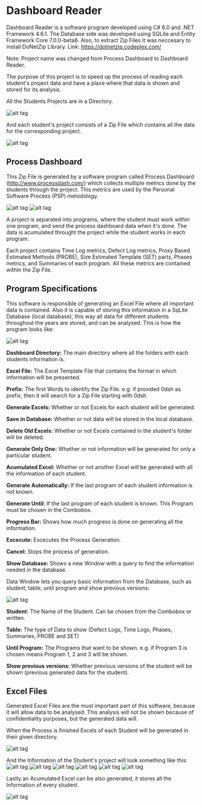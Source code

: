 # Dashboard Reader

Dashboard Reader is a software program developed using C# 6.0 and .NET Framework 4.6.1. 
The Database side was developed using SQLite and Entity Framework Core 7.0.0-beta8. Also, to extract Zip Files it was neccesary to install DoNetZip Library. Link: https://dotnetzip.codeplex.com/

Note: Project name was changed from Process Dashboard to Dashboard Reader.

The purpose of this project is to speed up the process of reading each student's project data and have a place where that data is shown and stored for its analysis.

All the Students Projects are in a Directory.

![alt tag](https://cloud.githubusercontent.com/assets/6753760/17915806/47f8e074-6973-11e6-9da2-4ea5c25c603c.png)

And each student's project consists of a Zip File which contains all the data for the corresponding project.

![alt tag](https://cloud.githubusercontent.com/assets/6753760/17915814/58655028-6973-11e6-8f22-92af9effee66.png)

## Process Dashboard
This Zip File is generated by a software program called Process Dashboard (http://www.processdash.com/) which collects multiple metrics done by the students through the project. This metrics are used by the Personal Software Process (PSP) metodology.

![alt tag](https://cloud.githubusercontent.com/assets/6753760/17915823/634bab36-6973-11e6-9793-5539ba93d903.png)
![alt tag](https://cloud.githubusercontent.com/assets/6753760/17915819/5e8c5604-6973-11e6-8958-1c01ef693404.png)

A project is separated into programs, where the student must work within one program, and send the process dashboard data when it's done. The data is acumulated throught the project while the student works in each program.

Each project contains Time Log metrics, Defect Log metrics, Proxy Based Estimated Methods (PROBE), Size Estimated Template (SET) parts, Phases metrics, and Summaries of each program. All these metrics are contained within the Zip File.

## Program Specifications
This software is responsible of generating an Excel File where all important data is contained. Also it is capable of storing this information in a SqLite Database (local database), this way all data for different students throughout the years are stored, and can be analysed.
This is how the program looks like:

![alt tag](https://cloud.githubusercontent.com/assets/6753760/17934268/dfc6dff0-69dc-11e6-9b05-2a0c5d7f38d7.png)

**Dashboard Directory:** The main directory where all the folders with each students information is.

**Excel File:** The Excel Template File that contains the format in which information will be presented.

**Prefix:** The first Words to identify the Zip File. e.g. if provided 0dsh as prefix, then it will search for a Zip File starting with 0dsh

**Generate Excels:** Whether or not Excels for each student will be generated.

**Save in Database:** Whether or not data will be stored in the local database.

**Delete Old Excels:** Whether or not Excels contained in the student's folder will be deleted.

**Generate Only One:** Whether or not information will be generated for only a particular student.

**Acumulated Excel:** Whether or not another Excel will be generated with all the information of each student.

**Generate Automatically:** If the last program of each student information is not known.

**Generate Until:** If the last program of each student is known. This Program must be chosen in the Combobox.

**Progress Bar:** Shows how much progress is done on generating all the information.

**Excecute:** Excecutes the Process Generation.

**Cancel:** Stops the process of generation.

**Show Database:** Shows a new Window with a query to find the information needed in the database.

Data Window lets you query basic information from the Database, such as student, table, until program and show previous versions:

![alt tag](https://cloud.githubusercontent.com/assets/6753760/17935913/b1647a0e-69e2-11e6-8bc2-b133c66a2aae.png)

**Student:** The Name of the Student. Can be chosen from the Combobox or written.

**Table:** The type of Data to show (Defect Logs, Time Logs, Phases, Summaries, PROBE and SET)

**Until Program:** The Programs that want to be shown. e.g. if Program 3 is chosen means Program 1, 2 and 3 will be shown.

**Show previous versions:** Whether previous versions of the student will be shown (previous generated data for the student).

## Excel Files
Generated Excel Files are the must important part of this software, because it will allow data to be analysed. This analysis will not be shown because of confidentiality purposes, but the generated data will. 

When the Process is finished Excels of each Student will be generated in their given directory.

![alt tag](https://cloud.githubusercontent.com/assets/6753760/17936697/4294ae48-69e5-11e6-8bc7-2ca496418a1d.png)

And the Information of the Student's project will look something like this:
![alt tag](https://cloud.githubusercontent.com/assets/6753760/17937094/8a495ecc-69e6-11e6-8bd6-4b89834dc4b2.png)
![alt tag](https://cloud.githubusercontent.com/assets/6753760/17937091/8a423354-69e6-11e6-9f01-a758189b10f8.png)
![alt tag](https://cloud.githubusercontent.com/assets/6753760/17937093/8a48a4c8-69e6-11e6-9b31-0073c266034b.png)
![alt tag](https://cloud.githubusercontent.com/assets/6753760/17937092/8a448230-69e6-11e6-8376-75b8cb1f2ca1.png)
![alt tag](https://cloud.githubusercontent.com/assets/6753760/17937095/8a4ed42e-69e6-11e6-904d-9bf5250cacc1.png)
![alt tag](https://cloud.githubusercontent.com/assets/6753760/17937096/8a50d49a-69e6-11e6-8bde-f69609fb0755.png)

Lastly an Acumulated Excel can be also generated, it stores all the Information of every student.

![alt tag](https://cloud.githubusercontent.com/assets/6753760/17937439/b299ca1e-69e7-11e6-9767-3196d903d42b.png)


